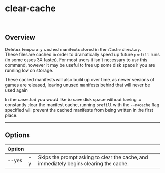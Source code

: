 # clear-cache

<div data-cli-player="../casts/clear-cache.cast" data-rows=6></div>
<br>

## Overview
Deletes temporary cached manifests stored in the `/Cache` directory.  
These files are cached in order to dramatically speed up future `prefill` runs (in some cases 3X faster).
For most users it isn't necessary to use this command, however it may be useful to free up some disk space if you are running low on storage.

These cached manifests will also build up over time, as newer versions of games are released, leaving unused manifests behind that will never be used again.

In the case that you would like to save disk space without having to constantly clear the manifest cache, 
running `prefill` with the `--nocache` flag specified will prevent the cached manifests from being written in the first place.

-----

## Options

| Option      |     |      |
| ----------- | --- | ---  |
| --yes       | -y  | Skips the prompt asking to clear the cache, and immediately begins clearing the cache.     |